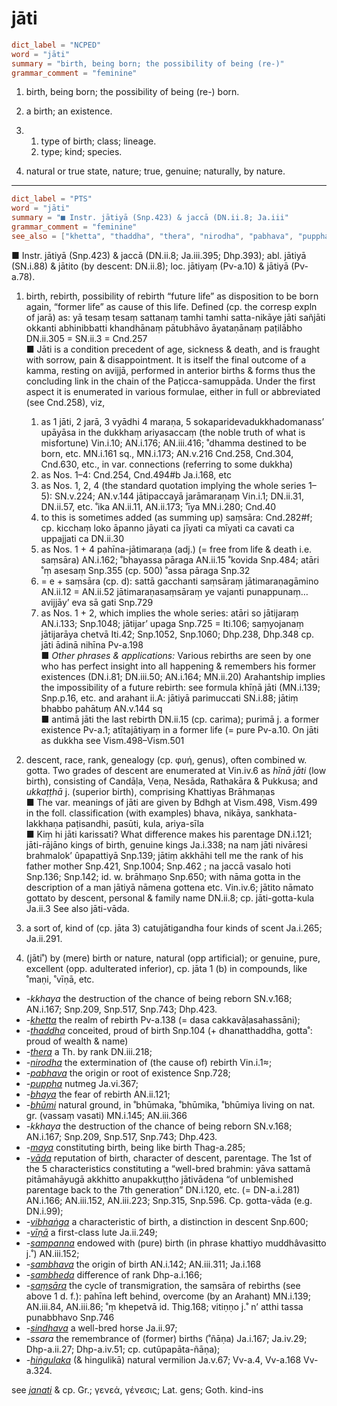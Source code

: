 # jāti

``` toml
dict_label = "NCPED"
word = "jāti"
summary = "birth, being born; the possibility of being (re-)"
grammar_comment = "feminine"
```

1. birth, being born; the possibility of being (re\-) born.
2. a birth; an existence.
3. 1. type of birth; class; lineage.
   2. type; kind; species.

4. natural or true state, nature; true, genuine; naturally, by nature.

--------------------

``` toml
dict_label = "PTS"
word = "jāti"
summary = "■ Instr. jātiyā (Snp.423) & jaccā (DN.ii.8; Ja.iii"
grammar_comment = "feminine"
see_also = ["khetta", "thaddha", "thera", "nirodha", "pabhava", "puppha", "bhaya", "bhūmi", "maya", "vāda", "vibhaṅga", "vīṇā", "sampanna", "sambhava", "sambheda", "saṃsāra", "sindhava", "hiṅgulaka", "janati"]
```

■ Instr. jātiyā (Snp.423) & jaccā (DN.ii.8; Ja.iii.395; Dhp.393); abl. jātiyā (SN.i.88) & jātito (by descent: DN.ii.8); loc. jātiyaṃ (Pv\-a.10) & jātiyā (Pv\-a.78).

1. birth, rebirth, possibility of rebirth “future life” as disposition to be born again, “former life” as cause of this life. Defined (cp. the corresp expln of jarā) as: yā tesaṃ tesaṃ sattanaṃ tamhi tamhi satta\-nikāye jāti sañjāti okkanti abhinibbatti khandhānaṃ pātubhāvo āyataṇānaṃ paṭilābho DN.ii.305 = SN.ii.3 = Cnd.257  
   ■ Jāti is a condition precedent of age, sickness & death, and is fraught with sorrow, pain & disappointment. It is itself the final outcome of a kamma, resting on avijjā, performed in anterior births & forms thus the concluding link in the chain of the Paṭicca\-samuppāda. Under the first aspect it is enumerated in various formulae, either in full or abbreviated (see Cnd.258), viz,
   1. as 1 jāti, 2 jarā, 3 vyādhi 4 maraṇa, 5 sokaparidevadukkhadomanass’ upāyāsa in the dukkhaṃ ariyasaccaṃ (the noble truth of what is misfortune) Vin.i.10; AN.i.176; AN.iii.416; ˚dhamma destined to be born, etc. MN.i.161 sq., MN.i.173; AN.v.216 Cnd.258, Cnd.304, Cnd.630, etc., in var. connections (referring to some dukkha)
   2. as Nos. 1–4: Cnd.254, Cnd.494#b Ja.i.168, etc
   3. as Nos. 1, 2, 4 (the standard quotation implying the whole series 1–5): SN.v.224; AN.v.144 jātipaccayā jarāmaraṇaṃ Vin.i.1; DN.ii.31, DN.ii.57, etc. ˚ika AN.ii.11, AN.ii.173; ˚īya MN.i.280; Cnd.40
   4. to this is sometimes added (as summing up) saṃsāra: Cnd.282#f; cp. kicchaṃ loko āpanno jāyati ca jīyati ca mīyati ca cavati ca uppajjati ca DN.ii.30
   5. as Nos. 1 \+ 4 pahīna\-jātimaraṇa (adj.) (= free from life & death i.e. saṃsāra) AN.i.162; ˚bhayassa pāraga AN.ii.15 ˚kovida Snp.484; atāri ˚ṃ asesaṃ Snp.355 (cp. 500) ˚assa pāraga Snp.32
   6. = e \+ saṃsāra (cp. d): sattā gacchanti saṃsāraṃ jātimaraṇagāmino AN.ii.12 = AN.ii.52 jātimaraṇasaṃsāraṃ ye vajanti punappunaṃ… avijjāy’ eva sā gati Snp.729
   7. as Nos. 1 \+ 2, which implies the whole series: atāri so jātijaraṃ AN.i.133; Snp.1048; jātijar’ upaga Snp.725 = Iti.106; saṃyojanaṃ jātijarāya chetvā Iti.42; Snp.1052, Snp.1060; Dhp.238, Dhp.348 cp. jāti ādinā nihīna Pv\-a.198  
      ■ *Other phrases & applications:* Various rebirths are seen by one who has perfect insight into all happening & remembers his former existences (DN.i.81; DN.iii.50; AN.i.164; MN.ii.20) Arahantship implies the impossibility of a future rebirth: see formula khīṇā jāti (MN.i.139; Snp.p.16, etc. and arahant ii.A: jātiyā parimuccati SN.i.88; jātiṃ bhabbo pahātuṃ AN.v.144 sq  
      ■ antimā jāti the last rebirth DN.ii.15 (cp. carima); purimā j. a former existence Pv\-a.1; atītajātiyaṃ in a former life (= pure Pv\-a.10. On jāti as dukkha see Vism.498–Vism.501

2. descent, race, rank, genealogy (cp. φυή, genus), often combined w. gotta. Two grades of descent are enumerated at Vin.iv.6 as *hīnā jāti* (low birth), consisting of Candāḷa, Veṇa, Nesāda, Rathakāra & Pukkusa; and *ukkaṭṭhā* j. (superior birth), comprising Khattiyas Brāhmaṇas  
   ■ The var. meanings of jāti are given by Bdhgh at Vism.498, Vism.499 in the foll. classification (with examples) bhava, nikāya, sankhata\-lakkhaṇa paṭisandhi, pasūti, kula, ariya\-sīla  
   ■ Kiṃ hi jāti karissati? What difference makes his parentage DN.i.121; jāti\-rājāno kings of birth, genuine kings Ja.i.338; na naṃ jāti nivāresi brahmalok’ ûpapattiyā Snp.139; jātiṃ akkhāhi tell me the rank of his father mother Snp.421, Snp.1004; Snp.462 ; na jaccā vasalo hoti Snp.136; Snp.142; id. w. brāhmaṇo Snp.650; with nāma gotta in the description of a man jātiyā nāmena gottena etc. Vin.iv.6; jātito nāmato gottato by descent, personal & family name DN.ii.8; cp. jāti\-gotta\-kula Ja.ii.3 See also jāti\-vāda.
3. a sort of, kind of (cp. jāta 3) catujātigandha four kinds of scent Ja.i.265; Ja.ii.291.
4. (jāti˚) by (mere) birth or nature, natural (opp artificial); or genuine, pure, excellent (opp. adulterated inferior), cp. jāta 1 (b) in compounds, like ˚maṇi, ˚vīṇā, etc.

* *\-kkhaya* the destruction of the chance of being reborn SN.v.168; AN.i.167; Snp.209, Snp.517, Snp.743; Dhp.423.
* *\-[khetta](khetta.md)* the realm of rebirth Pv\-a.138 (= dasa cakkavāḷasahassāni);
* *\-[thaddha](thaddha.md)* conceited, proud of birth Snp.104 (\+ dhanatthaddha, gotta˚: proud of wealth & name)
* *\-[thera](thera.md)* a Th. by rank DN.iii.218;
* *\-[nirodha](nirodha.md)* the extermination of (the cause of) rebirth Vin.i.1≈;
* *\-[pabhava](pabhava.md)* the origin or root of existence Snp.728;
* *\-[puppha](puppha.md)* nutmeg Ja.vi.367;
* *\-[bhaya](bhaya.md)* the fear of rebirth AN.ii.121;
* *\-[bhūmi](bhūmi.md)* natural ground, in ˚bhūmaka, ˚bhūmika, ˚bhūmiya living on nat. gr. (vassaṃ vasati) MN.i.145; AN.iii.366
* *\-kkhaya* the destruction of the chance of being reborn SN.v.168; AN.i.167; Snp.209, Snp.517, Snp.743; Dhp.423.
* *\-[maya](maya.md)* constituting birth, being like birth Thag\-a.285;
* *\-[vāda](vāda.md)* reputation of birth, character of descent, parentage. The 1st of the 5 characteristics constituting a “well\-bred brahmin: yāva sattamā pitāmahāyugā akkhitto anupakkuṭṭho jātivādena “of unblemished parentage back to the 7th generation” DN.i.120, etc. (= DN\-a.i.281) AN.i.166; AN.iii.152, AN.iii.223; Snp.315, Snp.596. Cp. gotta\-vāda (e.g. DN.i.99);
* *\-[vibhaṅga](vibhaṅga.md)* a characteristic of birth, a distinction in descent Snp.600;
* *\-[vīṇā](vīṇā.md)* a first\-class lute Ja.ii.249;
* *\-[sampanna](sampanna.md)* endowed with (pure) birth (in phrase khattiyo muddhâvasitto j.˚) AN.iii.152;
* *\-[sambhava](sambhava.md)* the origin of birth AN.i.142; AN.iii.311; Ja.i.168
* *\-[sambheda](sambheda.md)* difference of rank Dhp\-a.i.166;
* *\-[saṃsāra](saṃsāra.md)* the cycle of transmigration, the saṃsāra of rebirths (see above 1 d. f.): pahīna left behind, overcome (by an Arahant) MN.i.139; AN.iii.84, AN.iii.86; ˚ṃ khepetvā id. Thig.168; vitiṇṇo j.˚ n’ atthi tassa punabbhavo Snp.746
* *\-[sindhava](sindhava.md)* a well\-bred horse Ja.ii.97;
* *\-ssara* the remembrance of (former) births (˚ñāṇa) Ja.i.167; Ja.iv.29; Dhp\-a.ii.27; Dhp\-a.iv.51; cp. cutûpapāta\-ñāṇa);
* *\-[hiṅgulaka](hiṅgulaka.md)* (& hingulikā) natural vermilion Ja.v.67; Vv\-a.4, Vv\-a.168 Vv\-a.324.

see *[janati](janati.md)* & cp. Gr.; γενεά, γένεσις; Lat. gens; Goth. kind\-ins

